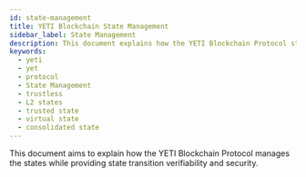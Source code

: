 ```yaml
---
id: state-management
title: YETI Blockchain State Management
sidebar_label: State Management
description: This document explains how the YETI Blockchain Protocol states while providing state transition verifiability and security.
keywords:
  - yeti
  - yet
  - protocol
  - State Management
  - trustless
  - L2 states
  - trusted state
  - virtual state
  - consolidated state
---
```


This document aims to explain how the YETI Blockchain Protocol manages the states while providing state transition verifiability and security.
